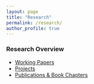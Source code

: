 ```yaml
---
layout: page
title: "Research"
permalink: /research/
author_profile: true
---
```


### Research Overview

- [Working Papers](/research/workingpapers/)
- [Projects](/research/projects/)
- [Publications & Book Chapters](/research/publications/)

